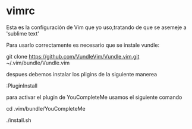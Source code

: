 # vimrc
Esta es la configuración de Vim que yo uso,tratando de que se asemeje a 'sublime text'

Para usarlo correctamente es necesario que se instale vundle:

git clone https://github.com/VundleVim/Vundle.vim.git ~/.vim/bundle/Vundle.vim

despues debemos instalar los pligins de la siguiente manerea

:PluginInstall

para activar el plugin de YouCompleteMe usamos el siguiente comando

cd .vim/bundle/YouCompleteMe

./install.sh

